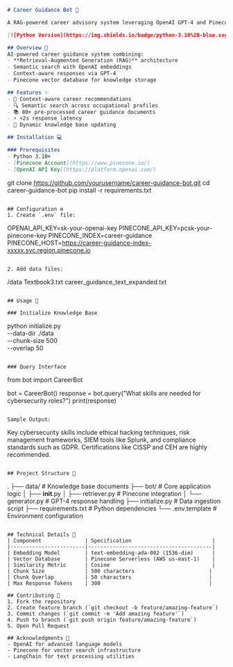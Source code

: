 ```markdown
# Career Guidance Bot 🤖

A RAG-powered career advisory system leveraging OpenAI GPT-4 and Pinecone vector search

[![Python Version](https://img.shields.io/badge/python-3.10%2B-blue.svg)](https://www.python.org/)

## Overview 📌
AI-powered career guidance system combining:
- **Retrieval-Augmented Generation (RAG)** architecture
- Semantic search with OpenAI embeddings
- Context-aware responses via GPT-4
- Pinecone vector database for knowledge storage

## Features ✨
- 🧠 Context-aware career recommendations
- 🔍 Semantic search across occupational profiles
- 📚 80+ pre-processed career guidance documents
- ⚡ <2s response latency
- 🔄 Dynamic knowledge base updating

## Installation 💻

### Prerequisites
- Python 3.10+
- [Pinecone Account](https://www.pinecone.io/)
- [OpenAI API Key](https://platform.openai.com/)

```
git clone https://github.com/yourusername/career-guidance-bot.git
cd career-guidance-bot
pip install -r requirements.txt
```

## Configuration ⚙️
1. Create `.env` file:
```
OPENAI_API_KEY=sk-your-openai-key
PINECONE_API_KEY=pcsk-your-pinecone-key
PINECONE_INDEX=career-guidance
PINECONE_HOST=https://career-guidance-index-xxxxx.svc.region.pinecone.io
```

2. Add data files:
```
/data
  Textbook3.txt
  career_guidance_text_expanded.txt
```

## Usage 🚀

### Initialize Knowledge Base
```
python initialize.py \
  --data-dir ./data \
  --chunk-size 500 \
  --overlap 50
```

### Query Interface
```
from bot import CareerBot

bot = CareerBot()
response = bot.query("What skills are needed for cybersecurity roles?")
print(response)
```

Sample Output:
```
Key cybersecurity skills include ethical hacking techniques, risk management frameworks, 
SIEM tools like Splunk, and compliance standards such as GDPR. Certifications like CISSP 
and CEH are highly recommended.
```

## Project Structure 📂
```
.
├── data/                         # Knowledge base documents
├── bot/                         # Core application logic
│   ├── __init__.py
│   ├── retriever.py             # Pinecone integration
│   └── generator.py             # GPT-4 response handling
├── initialize.py                # Data ingestion script
├── requirements.txt             # Python dependencies
└── .env.template                # Environment configuration
```

## Technical Details 🔧
| Component              | Specification                          |
|------------------------|----------------------------------------|
| Embedding Model        | text-embedding-ada-002 (1536-dim)      |
| Vector Database        | Pinecone Serverless (AWS us-east-1)    |
| Similarity Metric      | Cosine                                 |
| Chunk Size             | 500 characters                        |
| Chunk Overlap          | 50 characters                         |
| Max Response Tokens    | 300                                   |

## Contributing 🤝
1. Fork the repository
2. Create feature branch (`git checkout -b feature/amazing-feature`)
3. Commit changes (`git commit -m 'Add amazing feature'`)
4. Push to branch (`git push origin feature/amazing-feature`)
5. Open Pull Request

## Acknowledgments 🙏
- OpenAI for advanced language models
- Pinecone for vector search infrastructure
- LangChain for text processing utilities



